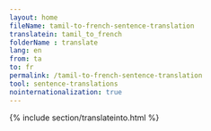 ```yaml
---
layout: home
fileName: tamil-to-french-sentence-translation
translatein: tamil_to_french
folderName : translate
lang: en
from: ta
to: fr
permalink: /tamil-to-french-sentence-translation
tool: sentence-translations
nointernationalization: true
---
```

{% include section/translateinto.html %}
